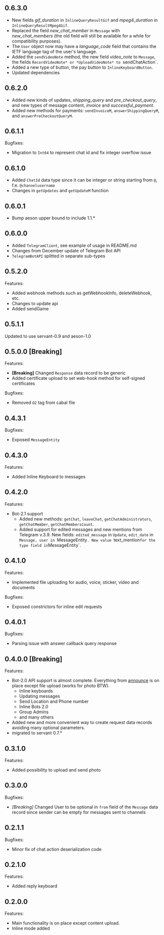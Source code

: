 ## 0.6.3.0

* New fields *gif_duration* in `InlineQueryResultGif` and *mpeg4_duration* in `InlineQueryResultMpeg4Gif`.
* Replaced the field *new_chat_member* in `Message` with *new_chat_members* (the old field will still be available for a while for compatibility purposes).
* The `User` object now may have a *language_code* field that contains the IETF language tag of the user's language.
* Added the `sendVideoNote` method, the new field *video_note* to `Message`, the fields `RecordVideoNote* or *UploadVideoNote* to `sendChatAction`.
* Added a new type of button, the pay button to `InlineKeyboardButton`.
* Updated dependencies

## 0.6.2.0

* Added new kinds of updates, *shipping_query* and *pre_checkout_query*, and new types of message content, *invoice* and *successful_payment*.
* Added new methods for payments: `sendInvoiceM`, `answerShippingQueryM`, and `answerPreCheckoutQueryM`.

## 0.6.1.1

Bugfixes:

* Migration to `Int64` to represent chat id and fix integer overflow issue

## 0.6.1.0

* Added `ChatId` data type since it can be integer or string starting from `@`, f.e. `@channelusername`
* Changes in `getUpdates` and `getUpdateM` function

## 0.6.0.1

* Bump aeson upper bound to include 1.1.*

## 0.6.0.0

* Added `TelegramClient`, see example of usage in README.md
* Changes from December update of Telegram Bot API
* `TelegramBotAPI` splitted in separate sub-types  

## 0.5.2.0

Features:

* Added webhook methods such as getWebhookInfo, deleteWebhook, etc.
* Changes to update api
* Added sendGame  

## 0.5.1.1

Updated to use servant-0.9 and aeson-1.0

## 0.5.0.0 [Breaking]

Features:

* **[Breaking]** Changed `Response` data record to be generic
* Added certificate upload to set web-hook method for self-signed certificates

Bugfixes:

* Removed `O2` tag from cabal file

## 0.4.3.1

Bugfixes:

* Exposed `MessageEntity`

## 0.4.3.0

Features:

* Added Inline Keyboard to messages

## 0.4.2.0

Features:

* Bot-2.1 support
  * Added new methods: `getChat`, `leaveChat`, `getChatAdministrators`, `getChatMember`, `getChatMembersCount`.
  * Added support for edited messages and new mentions from Telegram v.3.9. New fields: `edited_message` in `Update`, `edit_date` in `Message, user in `MessageEntity`. New value `text_mention` for the type field in `MessageEntity`.

## 0.4.1.0

Features:

* Implemented file uploading for audio, voice, sticker, video and documents

Bugfixes:

* Exposed constrictors for inline edit requests

## 0.4.0.1

Bugfixes:

* Parsing issue with answer callback query response

## 0.4.0.0 [Breaking]

Features:

* Bot-2.0 API support is almost complete. Everything from [announce](https://core.telegram.org/bots/2-0-intro) is on place except file upload (works for photo BTW).
  * Inline keyboards
  * Updating messages
  * Send Location and Phone number
  * Inline Bots 2.0
  * Group Admins
  * and many others
* Added new and more convenient way to create request data records avoiding many optional parameters.
* migrated to servant 0.7.*

## 0.3.1.0

Features:

* Added possibility to upload and send photo

## 0.3.0.0

Bugfixes:

* *[Breaking]* Changed User to be optional in `from` field of the `Message` data record since sender can be empty for messages sent to channels

## 0.2.1.1

Bugfixes:

* Minor fix of chat action deserialization code

## 0.2.1.0

Features:

* Added reply keyboard

## 0.2.0.0

Features:

* Main functionality is on place except content upload.
* Inline mode added
